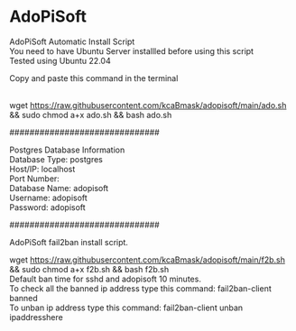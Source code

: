 # AdoPiSoft
AdoPiSoft Automatic Install Script<br>You need to have Ubuntu Server installled before using this script<br>Tested using Ubuntu 22.04<br>

Copy and paste this command in the terminal<br><br>

wget https://raw.githubusercontent.com/kcaBmask/adopisoft/main/ado.sh && sudo chmod a+x ado.sh && bash ado.sh<br>


##############################

Postgres Database Information<br>
Database Type: postgres<br>
Host/IP: localhost<br>
Port Number:<br>
Database Name: adopisoft<br>
Username: adopisoft<br>
Password: adopisoft<br>

##############################

AdoPiSoft fail2ban install script.<br>

wget https://raw.githubusercontent.com/kcaBmask/adopisoft/main/f2b.sh && sudo chmod a+x f2b.sh && bash f2b.sh<br>
Default ban time for sshd and adopisoft 10 minutes.<br>
To check all the banned ip address type this command: fail2ban-client banned<br>
To unban ip address type this command: fail2ban-client unban ipaddresshere
